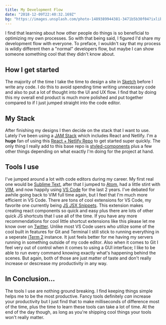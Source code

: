 ```yaml
---
title: My Development Flow
date: "2018-12-09T22:40:32.169Z"
bg: "https://images.unsplash.com/photo-1489389944381-3471b5b30f04?ixlib=rb-0.3.5&ixid=eyJhcHBfaWQiOjEyMDd9&s=4868cc90c3c515fb1316574d9aff1640&auto=format&fit=crop&w=1350&q=80"
---
```


I find that learning about how other people do things is so beneficial to optimizing my own processes. So with that being said, I figured I'd share my development flow with everyone. To preface, I wouldn't say that my process is wildly different then a "normal" developers flow, but maybe I can show someone something cool that they didn't know about.

## How I get started
The majority of the time I take the time to design a site in [Sketch](https://www.sketchapp.com/) before I write any code. I do this to avoid spending time writing unnecessary code and also to put a lot of thought into the UI and UX flow. I find that by doing this my overall end product is much more polished and put together compared to if I just jumped straight into the code editor. 

## My Stack
After finishing my designs I then decide on the stack that I want to use. Lately I've been using a [JAM Stack](https://jamstack.org/) which includes React and Netlify. I'm a **huge** fan of using this [React + Netlify Repo](https://github.com/netlify/create-react-app-lambda) to get started super quickly. The only thing I really add to this base repo is [styled-components](https://www.styled-components.com/) plus a few other things depending on what exactly I'm doing for the project at hand.

## Tools I use
I've jumped around a lot with code editors during my career. My first real one would be [Sublime Text](https://www.sublimetext.com/), after that I jumped to [Atom](https://atom.io/), had a little stint with [VIM](https://www.vim.org/), and now happily using [VS Code](https://code.visualstudio.com/) for the last 2 years. I've debated for awhile going back to VIM full time again, but I feel that I'm much more efficient in VS Code. There are tons of cool extensions for VS Code, my favorite one currently being [JS JSX Snippets](https://marketplace.visualstudio.com/items?itemName=skyran.js-jsx-snippets). This extension makes creating react components so quick and easy plus there are lots of other quick JS shortcuts that I use all of the time. If you have any more recommendations for cool little shortcut extensions like this please let me know over on [Twitter](https://twitter.com/designbykyle). Unlike most VS Code users who utilize some of the cool built in features for Git and Terminal I still stick to running everything in a seperate [iTerm 2](https://www.iterm2.com/) instance. It just feels better for me having my servers running in something outside of my code editor. Also when it comes to Git I feel very out of control when it comes to using a GUI interface; I like to be able to run every command knowing exactly what's happening behind the scenes. But again, both of those are just matter of taste and don't really increase or descrease my productivity in any way.

## In Conclusion...
The tools I use are nothing ground breaking. I find keeping things simple helps me to be the most productive. Fancy tools definitely _can_ increase your productivity but I just find that to make milliseconds of difference most of the time, plus the time to learn these tools can take a lot of time. At the end of the day though, as long as you're shipping cool things your tools won't really matter.